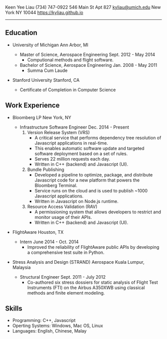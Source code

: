 Keen Yee Liau                                                     (734) 747-0922
546 Main St Apt 827                                             kyliau@umich.edu
New York NY 10044                                       https://kyliau.github.io

--------------------------------------------------------------------------------

## Education
- University of Michigan                                           Ann Arbor, MI
  * Master of Science, Aerospace Engineering               Sept. 2012 - May 2014
    + Computional methods and flight software.
  * Bachelor of Science, Aerospace Engineering              Jan. 2008 - May 2011
    + Summa Cum Laude

- Stanford University                                               Stanford, CA
  * Certificate of Completion in Computer Science

## Work Experience
- Bloomberg LP                                                      New York, NY
  * Infrastructure Software Engineer                         Dec. 2014 - Present
    1. Version Release System (VRS)
       + A critical service that performs dependency tree resolution of
         Javascript applications in real-time.
       + This enables automatic software update and targeted software
         deployment based on a set of rules.
       + Serves 22 million requests each day.
       + Written in C++ (backend) and Javascript (UI).
    2. Bundle Publishing
       + Developed a pipeline to optimize, package, and distribute Javascript
         code for a new platform that powers the Bloomberg Terminal.
       + Service runs on the cloud and is used to publish ~1000 Javascript
         applications.
       + Written in Javascript on Node.js runtime.
    3. Resource Access Validation (RAV)
       + A permissioning system that allows developers to restrict and monitor
         usage of their APIs.
       + Written in C++ (backend) and Javascript (UI).

- FlightAware                                                        Houston, TX
  * Intern                                                 June 2014 - Oct. 2014
    + Improved the reliability of FlightAware public APIs by developing a
      comprehensive test suite in Python.

- Stress Analysis and Design (STRAND) Aerospace           Kuala Lumpur, Malaysia
  * Structural Engineer                                   Sept. 2011 - July 2012
    + Co-authored six stress dossiers for static analysis of Flight Test
      Instruments (FTI) on the Airbus A350XWB using classical methods and finite
      element modeling.

## Skills
- Programming: C++, Javascript
- Operting Systems: Windows, Mac OS, Linux
- Languages: English, Chinese, Malay